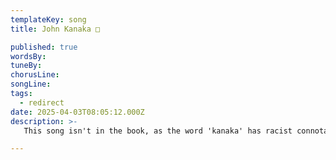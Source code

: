 ```yaml
---
templateKey: song
title: John Kanaka □

published: true
wordsBy: 
tuneBy: 
chorusLine: 
songLine: 
tags:
  - redirect
date: 2025-04-03T08:05:12.000Z
description: >-
   This song isn't in the book, as the word 'kanaka' has racist connotations. However, we have two rewritten versions of it - (1) "[John the Slacker](https://www.auntieshanty.org/songs/john-the-slacker-slacker/)" - which is very similar to the original, but with a change of chorus, and (2) [Ben Kenobi Nobi](https://www.auntieshanty.org/songs/ben-kenobi-nobi/), a Star Wars themed version by Les Barker

---
```

